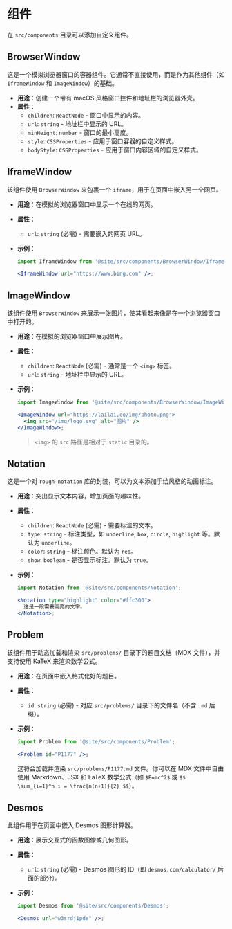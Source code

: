 # 组件

在 `src/components` 目录可以添加自定义组件。

## BrowserWindow

这是一个模拟浏览器窗口的容器组件。它通常不直接使用，而是作为其他组件（如 `IframeWindow` 和 `ImageWindow`）的基础。

- **用途**：创建一个带有 macOS 风格窗口控件和地址栏的浏览器外壳。
- **属性**：
  - `children`: `ReactNode` - 窗口中显示的内容。
  - `url`: `string` - 地址栏中显示的 URL。
  - `minHeight`: `number` - 窗口的最小高度。
  - `style`: `CSSProperties` - 应用于窗口容器的自定义样式。
  - `bodyStyle`: `CSSProperties` - 应用于窗口内容区域的自定义样式。

## IframeWindow

该组件使用 `BrowserWindow` 来包裹一个 `iframe`，用于在页面中嵌入另一个网页。

- **用途**：在模拟的浏览器窗口中显示一个在线的网页。
- **属性**：
  - `url`: `string` (必需) - 需要嵌入的网页 URL。
- **示例**：

  ```jsx
  import IframeWindow from '@site/src/components/BrowserWindow/IframeWindow';

  <IframeWindow url="https://www.bing.com" />;
  ```

## ImageWindow

该组件使用 `BrowserWindow` 来展示一张图片，使其看起来像是在一个浏览器窗口中打开的。

- **用途**：在模拟的浏览器窗口中展示图片。
- **属性**：
  - `children`: `ReactNode` (必需) - 通常是一个 `<img>` 标签。
  - `url`: `string` - 地址栏中显示的 URL。
- **示例**：

  ```jsx
  import ImageWindow from '@site/src/components/BrowserWindow/ImageWindow';

  <ImageWindow url="https://lailai.co/img/photo.png">
    <img src="/img/logo.svg" alt="图片" />
  </ImageWindow>;
  ```

  > `<img>` 的 `src` 路径是相对于 `static` 目录的。

## Notation

这是一个对 `rough-notation` 库的封装，可以为文本添加手绘风格的动画标注。

- **用途**：突出显示文本内容，增加页面的趣味性。
- **属性**：
  - `children`: `ReactNode` (必需) - 需要标注的文本。
  - `type`: `string` - 标注类型，如 `underline`, `box`, `circle`, `highlight` 等。默认为 `underline`。
  - `color`: `string` - 标注颜色。默认为 `red`。
  - `show`: `boolean` - 是否显示标注。默认为 `true`。
- **示例**：

  ```jsx
  import Notation from '@site/src/components/Notation';

  <Notation type="highlight" color="#ffc300">
    这是一段需要高亮的文字。
  </Notation>;
  ```

## Problem

该组件用于动态加载和渲染 `src/problems/` 目录下的题目文档（MDX 文件），并支持使用 KaTeX 来渲染数学公式。

- **用途**：在页面中嵌入格式化好的题目。
- **属性**：
  - `id`: `string` (必需) - 对应 `src/problems/` 目录下的文件名（不含 `.md` 后缀）。
- **示例**：

  ```jsx
  import Problem from '@site/src/components/Problem';

  <Problem id="P1177" />;
  ```

  这将会加载并渲染 `src/problems/P1177.md` 文件。你可以在 MDX 文件中自由使用 Markdown、JSX 和 LaTeX 数学公式（如 `$E=mc^2$` 或 `$$ \sum_{i=1}^n i = \frac{n(n+1)}{2} $$`）。

## Desmos

此组件用于在页面中嵌入 Desmos 图形计算器。

- **用途**：展示交互式的函数图像或几何图形。
- **属性**：
  - `url`: `string` (必需) - Desmos 图形的 ID（即 `desmos.com/calculator/` 后面的部分）。
- **示例**：

  ```jsx
  import Desmos from '@site/src/components/Desmos';

  <Desmos url="w3srdj1pde" />;
  ```
